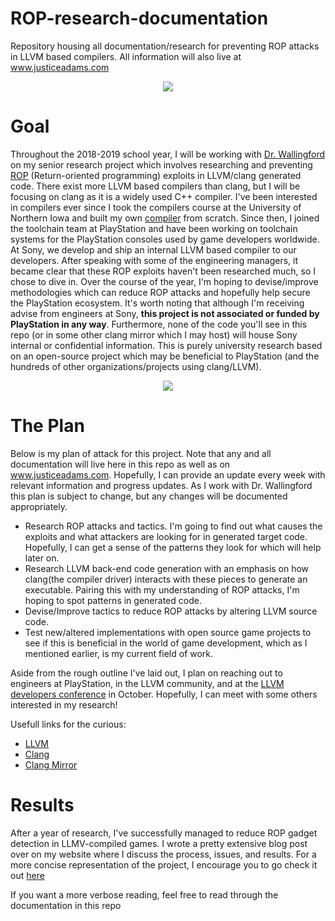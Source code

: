 # ROP-research-documentation
Repository housing all documentation/research for preventing ROP attacks in LLVM based compilers. All information will also live at www.justiceadams.com

<p align="center">
  <img src ="https://llvm.org/img/DragonMedium.png" />
</p>

# Goal
Throughout the 2018-2019 school year, I will be working with [Dr. Wallingford](wallingf@cs.uni.edu) on my senior research project which involves researching and preventing [ROP](https://en.wikipedia.org/wiki/Return-oriented_programming) (Return-oriented programming) exploits in LLVM/clang generated code. There exist more LLVM based compilers than clang, but I will be focusing on clang as it is a widely used C++ compiler. I've been interested in compilers ever since I took the compilers course at the University of Northern Iowa and built my own [compiler](https://github.com/justiceadamsUNI/Klein-Compiler) from scratch. Since then, I joined the toolchain team at PlayStation and have been working on toolchain systems for the PlayStation consoles used by game developers worldwide. At Sony, we develop and ship an internal LLVM based compiler to our developers. After speaking with some of the engineering managers, it became clear that these ROP exploits haven't been researched much, so I chose to dive in. Over the course of the year, I'm hoping to devise/improve methodologies which can reduce ROP attacks and hopefully help secure the PlayStation ecosystem. It's worth noting that although I'm receiving advise from engineers at Sony, **this project is not associated or funded by PlayStation in any way**. Furthermore, none of the code you'll see in this repo (or in some other clang mirror which I may host) will house Sony internal or confidential information. This is purely university research based on an open-source project which may be beneficial to PlayStation (and the hundreds of other organizations/projects using clang/LLVM).

<p align="center">
  <img src ="https://img.buzzfeed.com/buzzfeed-static/static/2015-08/8/11/enhanced/webdr04/anigif_enhanced-31027-1439049075-2.gif" />
</p>

# The Plan
Below is my plan of attack for this project. Note that any and all documentation will live here in this repo as well as on www.justiceadams.com. Hopefully, I can provide an update every week with relevant information and progress updates. As I work with Dr. Wallingford this plan is subject to change, but any changes will be documented appropriately.
- Research ROP attacks and tactics. I'm going to find out what causes the exploits and what attackers are looking for in generated target code. Hopefully, I can get a sense of the patterns they look for which will help later on.
- Research LLVM back-end code generation with an emphasis on how clang(the compiler driver) interacts with these pieces to generate an executable. Pairing this with my understanding of ROP attacks, I'm hoping to spot patterns in generated code.
- Devise/Improve tactics to reduce ROP attacks by altering LLVM source code.
- Test new/altered implementations with open source game projects to see if this is beneficial in the world of game development, which as I mentioned earlier, is my current field of work.

Aside from the rough outline I've laid out, I plan on reaching out to engineers at PlayStation, in the LLVM community, and at the [LLVM developers conference](https://llvm.org/devmtg/2018-10/) in October. Hopefully, I can meet with some others interested in my research!

Usefull links for the curious:
- [LLVM](https://llvm.org/)
- [Clang](http://clang.llvm.org/)
- [Clang Mirror](https://github.com/llvm-mirror/clang)


# Results
After a year of research, I've successfully managed to reduce ROP gadget detection in LLMV-compiled games. I wrote a pretty extensive blog post over on my website where I discuss the process, issues, and results. For a more concise representation of the project, I encourage you to go check it out [here](http://www.justiceadams.com/blog/2019/5/28/can-we-prevent-rop-attacks-in-llvm-compiled-games)

If you want a more verbose reading, feel free to read through the documentation in this repo
